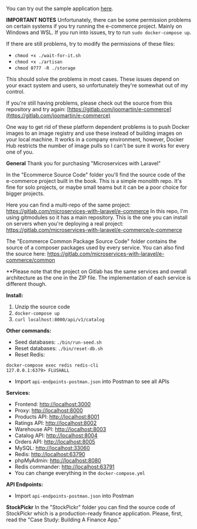 You can try out the sample application [here](http://147.182.130.127/).

**IMPORTANT NOTES**
Unfortunately, there can be some permission problems on certain systems if you try running the e-commerce project. Mainly on Windows and WSL. If you run into issues, try to run `sudo docker-compose up`.

If there are still problems, try to modify the permissions of these files:
- `chmod +x ./wait-for-it.sh`
- `chmod +x ./artisan`
- `chmod 0777 -R ./storage`

This should solve the problems in most cases. These issues depend on your exact system and users, so unfortunately they're somewhat out of my control.

If you're still having problems, please check out the source from this repository and try again: [https://gitlab.com/joomartin/e-commerce](https://gitlab.com/joomartin/e-commerce)

One way to get rid of these platform dependent problems is to push Docker images to an image registry and use these instead of building images on your local machine. It works in a company environment, however, Docker Hub restricts the number of image pulls so I can't be sure it works for every one of you.

**General**
Thank you for purchasing "Microservices with Laravel"

In the "Ecommerce Source Code" folder you'll find the source code of the e-commerce project built in the book.
This is a simple monolith repo. It's fine for solo projects, or maybe small teams but it can be a poor choice for bigger projects.

Here you can find a multi-repo of the same project: https://gitlab.com/microservices-with-laravel/e-commerce
In this repo, I'm using gitmodules so it has a main repository. This is the one you can install on servers when you're deploying a real project: https://gitlab.com/microservices-with-laravel/e-commerce/e-commerce

The "Ecommerce Common Package Source Code" folder contains the source of a composer packages used by every service.
You can also find the source here: https://gitlab.com/microservices-with-laravel/e-commerce/common

**Please note that the project on Gitlab has the same services and overall architecture as the one in the ZIP file. The implementation of each service is different though.

**Install:**
1. Unzip the source code
2. `docker-compose up`
3. `curl localhost:8000/api/v1/catalog`

**Other commands:**
- Seed databases: `./bin/run-seed.sh`
- Reset databases: `./bin/reset-db.sh`
- Reset Redis:
```
docker-compose exec redis redis-cli
127.0.0.1:6379> FLUSHALL
```
- Import `api-endpoints-postman.json` into Postman to see all APIs

**Services:**
- Frontend: [http://localhost:3000](http://localhost:3000)
- Proxy: [http://localhost:8000](http://localhost:8000)
- Products API: [http://localhost:8001](http://localhost:8001)
- Ratings API: [http://localhost:8002](http://localhost:8002)
- Warehouse API: [http://localhost:8003](http://localhost:8003)
- Catalog API: [http://localhost:8004](http://localhost:8004) 
- Orders API: [http://localhost:8005](http://localhost:8005)
- MySQL: [http://localhost:33060](http://localhost:33060)
- Redis: [http://localhost:63790](http://localhost:63790)
- phpMyAdmin: [http://localhost:8080](http://localhost:8080)
- Redis commander: [http://localhost:63791](http://localhost:63791)
- You can change everything in the `docker-compose.yml`

**API Endpoints:**
- Import `api-endpoints-postman.json` into Postman

**StockPickr**
In the "StockPickr" folder you can find the source code of StockPickr which is a production-ready finance application. Please, first, read the "Case Study: Building A Finance App."